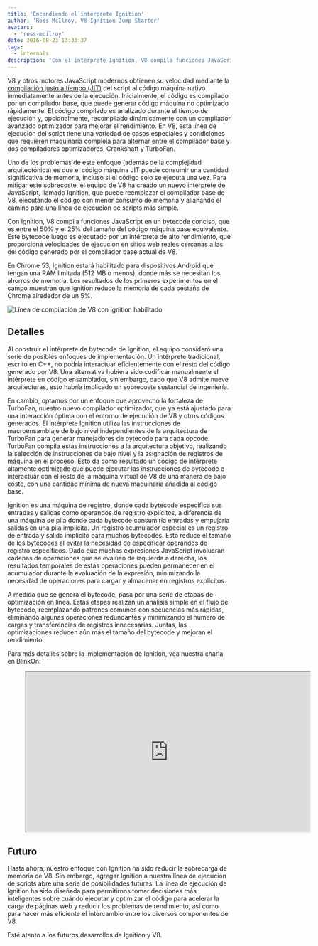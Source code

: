 ```yaml
---
title: 'Encendiendo el intérprete Ignition'
author: 'Ross McIlroy, V8 Ignition Jump Starter'
avatars:
  - 'ross-mcilroy'
date: 2016-08-23 13:33:37
tags:
  - internals
description: 'Con el intérprete Ignition, V8 compila funciones JavaScript en un bytecode conciso, que es entre el 50% y el 25% del tamaño del código máquina base equivalente.'
---
```

V8 y otros motores JavaScript modernos obtienen su velocidad mediante la [compilación justo a tiempo (JIT)](https://es.wikipedia.org/wiki/Compilaci%C3%B3n_justo_a_tiempo) del script al código máquina nativo inmediatamente antes de la ejecución. Inicialmente, el código es compilado por un compilador base, que puede generar código máquina no optimizado rápidamente. El código compilado es analizado durante el tiempo de ejecución y, opcionalmente, recompilado dinámicamente con un compilador avanzado optimizador para mejorar el rendimiento. En V8, esta línea de ejecución del script tiene una variedad de casos especiales y condiciones que requieren maquinaria compleja para alternar entre el compilador base y dos compiladores optimizadores, Crankshaft y TurboFan.

<!--truncate-->
Uno de los problemas de este enfoque (además de la complejidad arquitectónica) es que el código máquina JIT puede consumir una cantidad significativa de memoria, incluso si el código solo se ejecuta una vez. Para mitigar este sobrecoste, el equipo de V8 ha creado un nuevo intérprete de JavaScript, llamado Ignition, que puede reemplazar el compilador base de V8, ejecutando el código con menor consumo de memoria y allanando el camino para una línea de ejecución de scripts más simple.

Con Ignition, V8 compila funciones JavaScript en un bytecode conciso, que es entre el 50% y el 25% del tamaño del código máquina base equivalente. Este bytecode luego es ejecutado por un intérprete de alto rendimiento, que proporciona velocidades de ejecución en sitios web reales cercanas a las del código generado por el compilador base actual de V8.

En Chrome 53, Ignition estará habilitado para dispositivos Android que tengan una RAM limitada (512 MB o menos), donde más se necesitan los ahorros de memoria. Los resultados de los primeros experimentos en el campo muestran que Ignition reduce la memoria de cada pestaña de Chrome alrededor de un 5%.

![Línea de compilación de V8 con Ignition habilitado](/_img/ignition-interpreter/ignition-pipeline.png)

## Detalles

Al construir el intérprete de bytecode de Ignition, el equipo consideró una serie de posibles enfoques de implementación. Un intérprete tradicional, escrito en C++, no podría interactuar eficientemente con el resto del código generado por V8. Una alternativa hubiera sido codificar manualmente el intérprete en código ensamblador, sin embargo, dado que V8 admite nueve arquitecturas, esto habría implicado un sobrecoste sustancial de ingeniería.

En cambio, optamos por un enfoque que aprovechó la fortaleza de TurboFan, nuestro nuevo compilador optimizador, que ya está ajustado para una interacción óptima con el entorno de ejecución de V8 y otros códigos generados. El intérprete Ignition utiliza las instrucciones de macroensamblaje de bajo nivel independientes de la arquitectura de TurboFan para generar manejadores de bytecode para cada opcode. TurboFan compila estas instrucciones a la arquitectura objetivo, realizando la selección de instrucciones de bajo nivel y la asignación de registros de máquina en el proceso. Esto da como resultado un código de intérprete altamente optimizado que puede ejecutar las instrucciones de bytecode e interactuar con el resto de la máquina virtual de V8 de una manera de bajo coste, con una cantidad mínima de nueva maquinaria añadida al código base.

Ignition es una máquina de registro, donde cada bytecode especifica sus entradas y salidas como operandos de registro explícitos, a diferencia de una máquina de pila donde cada bytecode consumiría entradas y empujaría salidas en una pila implícita. Un registro acumulador especial es un registro de entrada y salida implícito para muchos bytecodes. Esto reduce el tamaño de los bytecodes al evitar la necesidad de especificar operandos de registro específicos. Dado que muchas expresiones JavaScript involucran cadenas de operaciones que se evalúan de izquierda a derecha, los resultados temporales de estas operaciones pueden permanecer en el acumulador durante la evaluación de la expresión, minimizando la necesidad de operaciones para cargar y almacenar en registros explícitos.

A medida que se genera el bytecode, pasa por una serie de etapas de optimización en línea. Estas etapas realizan un análisis simple en el flujo de bytecode, reemplazando patrones comunes con secuencias más rápidas, eliminando algunas operaciones redundantes y minimizando el número de cargas y transferencias de registros innecesarias. Juntas, las optimizaciones reducen aún más el tamaño del bytecode y mejoran el rendimiento.

Para más detalles sobre la implementación de Ignition, vea nuestra charla en BlinkOn:

<figure>
  <div class="video video-16:9">
    <iframe src="https://www.youtube.com/embed/r5OWCtuKiAk" width="640" height="360" loading="lazy"></iframe>
  </div>
</figure>

## Futuro

Hasta ahora, nuestro enfoque con Ignition ha sido reducir la sobrecarga de memoria de V8. Sin embargo, agregar Ignition a nuestra línea de ejecución de scripts abre una serie de posibilidades futuras. La línea de ejecución de Ignition ha sido diseñada para permitirnos tomar decisiones más inteligentes sobre cuándo ejecutar y optimizar el código para acelerar la carga de páginas web y reducir los problemas de rendimiento, así como para hacer más eficiente el intercambio entre los diversos componentes de V8.

Esté atento a los futuros desarrollos de Ignition y V8.
